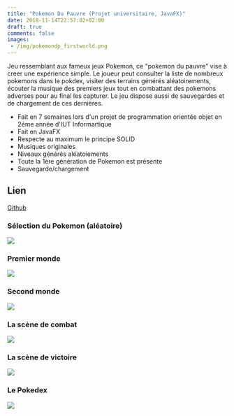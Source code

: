 ```yaml
---
title: "Pokemon Du Pauvre (Projet universitaire, JavaFX)"
date: 2018-11-14T22:57:02+02:00
draft: true
comments: false
images:
 - /img/pokemondp_firstworld.png
---
```


Jeu ressemblant aux fameux jeux Pokemon, ce "pokemon du pauvre" vise à creer une expérience simple. Le joueur peut consulter la liste de nombreux pokemons dans le pokdex, visiter des terrains générés aléatoirements, écouter la musique des premiers jeux tout en combattant des pokemons adverses pour au final les capturer. Le jeu dispose aussi de sauvegardes et de chargement de ces dernières.


+    Fait en 7 semaines lors d'un projet de programmation orientée objet en 2éme année d'IUT Informartique
+    Fait en JavaFX
+    Respecte au maximum le principe SOLID
+    Musiques originales
+    Niveaux générés aléatoiements
+    Toute la 1ère génération de Pokemon est présente
+    Sauvegarde/chargement



## Lien
[Github](https://github.com/rachartier/pokemondp)


### Sélection du Pokemon (aléatoire)
![](/img/pokemondp_starter.png)

### Premier monde
![](/img/pokemondp_firstworld.png)

### Second monde
![](/img/pokemondp_secondworld.png)

### La scène de combat 
![](/img/pokemondp_combat.png)

### La scène de victoire
![](/img/pokemondp_victory.png)

### Le Pokedex
![](/img/pokemondp_pokedex.png)

